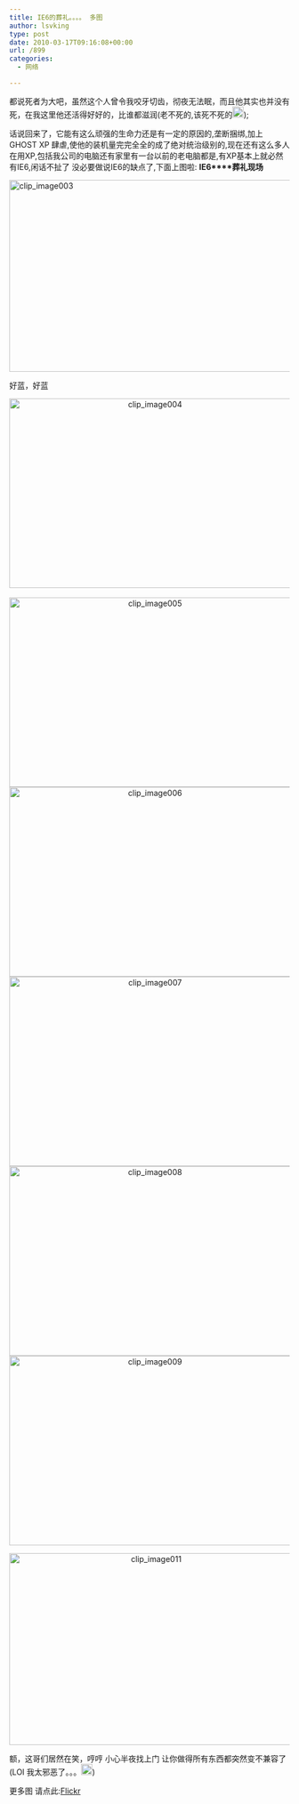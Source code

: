 ```yaml
---
title: IE6的葬礼。。。。 多图
author: lsvking
type: post
date: 2010-03-17T09:16:08+00:00
url: /899
categories:
  - 网络

---
```

都说死者为大吧，虽然这个人曾令我咬牙切齿，彻夜无法眠，而且他其实也并没有死，在我这里他还活得好好的，比谁都滋润(老不死的,该死不死的[<img title="clip_image001" style="display: inline" height="20" alt="clip_image001" src="http://lsvking.github.io/wp-content/uploads/2010/03/clip_image001_thumb.gif" width="20" />][1]);

话说回来了，它能有这么顽强的生命力还是有一定的原因的,垄断捆绑,加上GHOST XP 肆虐,使他的装机量完完全全的成了绝对统治级别的,现在还有这么多人在用XP,包括我公司的电脑还有家里有一台以前的老电脑都是,有XP基本上就必然有IE6,闲话不扯了 没必要做说IE6的缺点了,下面上图啦: **IE6****葬礼现场**

[<img title="clip_image003" style="border-top-width: 0px; display: block; border-left-width: 0px; float: none; border-bottom-width: 0px; margin-left: auto; margin-right: auto; border-right-width: 0px" height="345" alt="clip_image003" src="http://lsvking.github.io/wp-content/uploads/2010/03/clip_image003.gif" width="512" border="0" />][2]

好蓝，好蓝

<!--more-->

<p align="center">
  <a href="file:///C:\Documents%20and%20Settings\LSvKing\Local%20Settings\Temp\WindowsLiveWriter-429641856\supfiles1835067\clip_image0016.jpg"><img title="clip_image004" style="border-top-width: 0px; display: block; border-left-width: 0px; float: none; border-bottom-width: 0px; margin-left: auto; margin-right: auto; border-right-width: 0px" height="341" alt="clip_image004" src="http://lsvking.github.io/wp-content/uploads/2010/03/clip_image004.jpg" width="508" border="0" /></a> <br /><a href="file:///C:\Documents%20and%20Settings\LSvKing\Local%20Settings\Temp\WindowsLiveWriter-429641856\supfiles1835067\clip_image0024.jpg"><img title="clip_image005" style="border-top-width: 0px; display: inline; border-left-width: 0px; border-bottom-width: 0px; border-right-width: 0px" height="341" alt="clip_image005" src="http://lsvking.github.io/wp-content/uploads/2010/03/clip_image005.jpg" width="508" border="0" /></a> <br /><a href="file:///C:\Documents%20and%20Settings\LSvKing\Local%20Settings\Temp\WindowsLiveWriter-429641856\supfiles1835067\clip_image0034.jpg"><img title="clip_image006" style="border-top-width: 0px; display: inline; border-left-width: 0px; border-bottom-width: 0px; border-right-width: 0px" height="341" alt="clip_image006" src="http://lsvking.github.io/wp-content/uploads/2010/03/clip_image006.jpg" width="508" border="0" /></a> <br /><a href="file:///C:\Documents%20and%20Settings\LSvKing\Local%20Settings\Temp\WindowsLiveWriter-429641856\supfiles1835067\clip_image0044.jpg"><img title="clip_image007" style="border-top-width: 0px; display: inline; border-left-width: 0px; border-bottom-width: 0px; border-right-width: 0px" height="341" alt="clip_image007" src="http://lsvking.github.io/wp-content/uploads/2010/03/clip_image007.jpg" width="508" border="0" /></a> <br /><a href="file:///C:\Documents%20and%20Settings\LSvKing\Local%20Settings\Temp\WindowsLiveWriter-429641856\supfiles1835067\clip_image0054.jpg"><img title="clip_image008" style="border-top-width: 0px; display: inline; border-left-width: 0px; border-bottom-width: 0px; border-right-width: 0px" height="341" alt="clip_image008" src="http://lsvking.github.io/wp-content/uploads/2010/03/clip_image008.jpg" width="508" border="0" /></a> <br /><a href="file:///C:\Documents%20and%20Settings\LSvKing\Local%20Settings\Temp\WindowsLiveWriter-429641856\supfiles1835067\clip_image0064.jpg"><img title="clip_image009" style="border-top-width: 0px; display: inline; border-left-width: 0px; border-bottom-width: 0px; border-right-width: 0px" height="341" alt="clip_image009" src="http://lsvking.github.io/wp-content/uploads/2010/03/clip_image009.jpg" width="508" border="0" /></a>
</p>

<p align="center">
  <a href="file:///C:\Documents%20and%20Settings\LSvKing\Local%20Settings\Temp\WindowsLiveWriter-429641856\supfiles1835067\image4.png"><img title="clip_image011" style="border-top-width: 0px; display: inline; border-left-width: 0px; border-bottom-width: 0px; border-right-width: 0px" height="345" alt="clip_image011" src="http://lsvking.github.io/wp-content/uploads/2010/03/clip_image011.gif" width="512" border="0" /></a>
</p>

额，这哥们居然在笑，哼哼 小心半夜找上门 让你做得所有东西都突然变不兼容了(LOI 我太邪恶了。。。[<img title="clip_image012" style="display: inline" height="20" alt="clip_image012" src="http://lsvking.github.io/wp-content/uploads/2010/03/clip_image012_thumb.gif" width="20" />][3]) 

更多图 请点此:[Flickr][4]

 [1]: http://lsvking.github.io/wp-content/uploads/2010/03/clip_image001.gif
 [2]: file:///C:\Documents%20and%20Settings\LSvKing\Local%20Settings\Temp\WindowsLiveWriter-429641856\supfiles1835067\image3.png
 [3]: http://lsvking.github.io/wp-content/uploads/2010/03/clip_image012.gif
 [4]: http://www.flickr.com/photos/atendesigngroup/sets/72157623558035182/